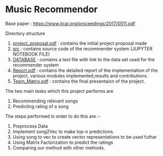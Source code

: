 # Music Recommendor
Base paper : https://www.ijcai.org/proceedings/2017/0511.pdf

Directory structure
1) [project_proposal.pdf](https://github.com/shiva429/MUSIC_RECOMMENDATION/blob/master/project_proposal.pdf) : contains the initial project proposal made
2) [src](https://github.com/shiva429/MUSIC_RECOMMENDATION/tree/master/src) : contains source code of the recommender system (JUPYTER NOTEBOOK FILE)
3) [DATABASE](https://github.com/shiva429/MUSIC_RECOMMENDATION/tree/master/DATABASE) : contains a text file with link to the data set used for the recommender system
4) [Report.pdf](https://github.com/shiva429/MUSIC_RECOMMENDATION/blob/master/Report.pdf) : contains the detailed report of the implementation of the project, various modules implemented,results and contributions.
5) [Team_Matrix.pdf](https://github.com/shiva429/MUSIC_RECOMMENDATION/blob/master/Team_Matrix.pdf) : contains the final presentaion of the project.

The two main tasks which this project performs are
1) Recommending relevant songs
2) Predicting rating of a song

The steps performed in order to do this are :- 
1) Preprocess Data
2) Implement song2Vec to make top-n predictions.
3) Using song to vec to create vector representations to be used futhar 
4) Using Matrix Factorization to predict the ratings
5) Comparing our method with other methods.
